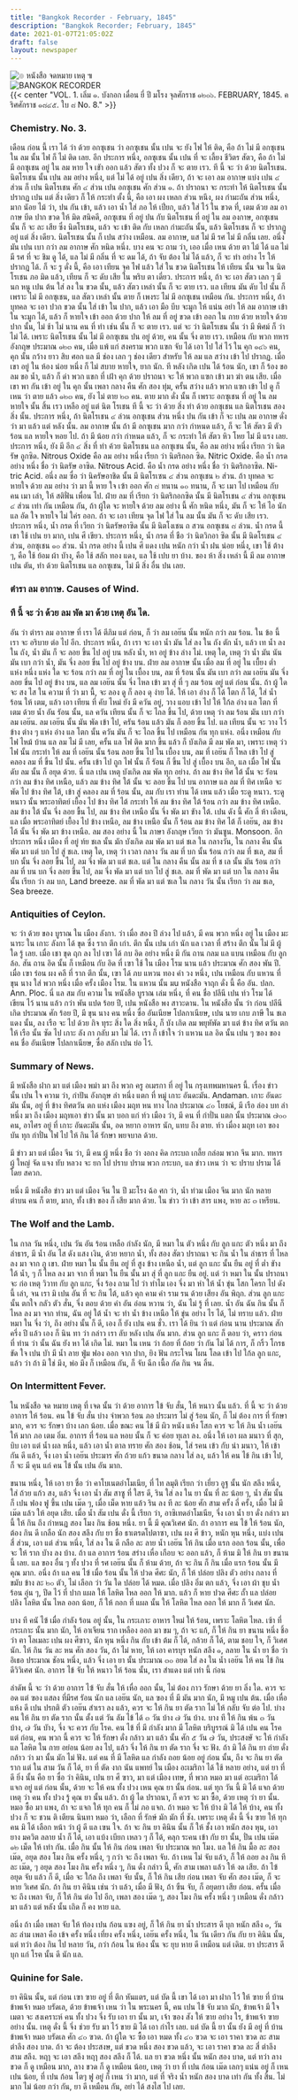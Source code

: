 ```yaml
---
title: "Bangkok Recorder - February, 1845"
description: "Bangkok Recorder; February, 1845"
date: 2021-01-07T21:05:02Z
draft: false
layout: newspaper
---
```

![๏ หนังสือ จดหมาย เหตุ ๚](/publications/bangkok_recorder_1844_1845/logo_nangsujodmaayhet.png)
<br>
![BANGKOK RECORDER](/publications/bangkok_recorder_1844_1845/logo_bangkokrecorder.png)
<br>
{{< center "VOL. 1. เลิ่ม ๑.    บังกอก เดื่อน ยี่ ปี มโรง จุลศักราช ๑๒๐๖.    FEBRUARY, 1845. คริศศักราช ๑๘๔๕. ใบ ๘ No. 8." >}}
### Chemistry. No. 3.
เดือน ก่อน นี้ เรา ได้ ว่า ด้วย อกซุเชน ว่า อกซุเชน นั้น เปน จะ ยัง ไฟ ให้ ติด, คือ ถ้า ไม่ มี อกซุเชน ใน ลม นั้น ไฟ ก็ ไม่ ติด เลย. อีก ประการ หนึ่ง, อกซุเชน นั้น เปน ที่ จะ เลี้ยง ชีวิตร สัตว, คือ ถ้า ใม่ มี อกซุเชน อยู่ ใน ลม หาย ใจ เขัา ออก แล้ว สัตว ทั้ง ปวง ก็ จะ ตาย เรว. ที นี้ จะ ว่า ด้วย นิตโรเชน. นิตโรเชน นั้น เปน ลม อย่าง หนึ่ง, แต่ ไม่ ได้ อยู่ เปน สิ่ง เดียว, ถ้า จะ เอา ลม อากาษ แบ่ง เปน ๔ ส่วน ก็ เปน นิตโรเชน ศัก ๔ ส่วน เปน อกซุเชน ศัก ส่วน ๑. ถ้า ปราถนา จะ กระทํา ให้ นิตโรเชน นั้น ปรากฏ เปน แต่ สิ่ง เดิยว ก็ ให้ กระทํา ตั้ง นี้, คือ เอา ผง เหลก ส่วน หนึง, ผง กํามะถัน ส่วน หนึ่ง, มาก นัอย ไม้ ว่า, ปน กัน เข้า, แล้ว เอา น้ำ ใส่ ภอ ให้ เปิ่ยก, แล้ว ใส่ ไว้ ใน ขวด ที่, เตม ด้วย ลม อากาษ บีด ปาก ขวด ให้ มิด สนิคดี, อกซุเชน ทิ่ อยู่ ปน กับ นิตโรเชน ที่ อยู่ ใน ลม องกาษ, อกซุเชน นั้น ก็ จะ ละ เสีย ซึ่ง นิตโรเชน, แล้ว จะ เข้า ติด กับ เหลก กํามะถัน นั้น, แล้ว นิตโรเชน ก็ จะ ปรากฏู อยู่ แต่ สิ่ง เดียว. นิตโรเชน นั้น ก็ เปน สว่าง เหมือน. ลม อากาษ, แส ไม่ มี รศ ไม่ มี กลิ่น เลย. อนึ่ง มัน เปน เบา กว่า ลม อากาษ ศัก หนิด หนึ่ง. บาง คน จะ ถาม ว่า, เออ เมื่อ เหน ด้วย ตา ไม้ ได้ แล ไม่ มี รศ ที่ จะ ชิม ดู ได้, แล ไม่ มี กลิ่น ที่ จะ ดม ได้, ถ้า จับ ต้อง ไม่ ได้ แล้ว, ก็ จะ ทํา อย่าง ไร ให้ ปรากฎ ได้. ก็ จะ รู ดั่ง นี้, คือ เอา เทียน จุค ไฟ แล้ว ใส่ ใน ขวด นิตโรเชน ให้ เทียน นั้น จม ใน นิตโรเชน ภอ มิด แล้ว, เทียน ก็ จะ ดับ เสีย ใน พริบ ตา เดี่ยว. ประการ หนึ่ง, ถ้า จะ เอา สัตว เลก ๆ มี นก หนู เปน ต้น ใส่ ลง ใน ขวด นั้น, แล้ว สัตว เหล่า นั้น ก็ จะ ตาย เรว. แล เทียน มัน ดับ ไป นั้น ก็ เพราะ ไม่ มี อกซุเชน, แล สัตว เหล่า นั้น ตาย ก็ เพงระ ไม่ มี อกซุเชน เหมือน กัน. ประการ หนึ่ง, ถ้า บุทคล จะ เอา ปวก ขวด นั้น ใส่ เข้า ใน ปาก, แล้ว เอา มือ บีบ จะมูก ให้ แน่น อย่า ให้ ลม อากาษ เข้า ใน จะมูก ได้, แล้ว ก็ หายใจ เข้า ออก ด้วย ปาก ให้ ลม ที่ อยู่ ขวด เข้า ออก ใน กาย ด้วย หายใจ ด้วย ปาก นั้น, ไม่ ช้า ไม่ นาน คน ที่ ทํา เช่น นั้น ก็ จะ ตาย เรว. แต่ จะ ว่า นิตโรเชน นั้น ว่า มี พิศม์ ก็ ว่า ไม่ ได้. เพราะ นิตโรเชน นั้น ไม่ มี อกซุเชน ปน อยู่ ด้วย, คน นั้น จึ่ง ตาย เรว. เหมือน กับ พวก ทหาร อังกฤษ ประมาณ ๑๒๓ คน, เมื่อ แพ้ แก่ สงคราม พวก แฃก จับ ได้ เอา ไป ใส่ ไว้ ใน คุก ๑๔๖ คน, คุก นั้น กว้าง ยาว สิบ ศอก แล มี ช่อง เลก ๆ ช่อง เดียว สําหรับ ให้ ลม แล สว่าง เข้า ไป ปรากฏ. เมื่อ เขา อยู่ ใน ห้อง น่อย หนึ่ง ก็ ไม่ สบาย หายใจ, ยาก นัก. ที หลัง เกิด เปน ได้ ร้อน นัก, เขา ก็ ร้อง ขอ ลม ขอ นํ้า, แล้ว ก็ ด่า พวก แขก ที่ เฝ้า คุก ด้วย ปราถนา จะ ให้ พวก แฃก เข้า มา ฆ่า ตน เสีย. เมื่อ เขา พา กัน เข้า อยู่ ใน คุก นั้น เพลา กลาง คืน ศัก สอง ทุ่ม, ครั้น สว่าง แล้ว พวก แฃก เข้า ไป ดู ก็ เหน ว่า ตาย แล้ว ๑๒๓ คน, ยัง ไม่ ตาย ๒๓ คน. ตาย มาก ดั่ง นั้น ก็ เพราะ อกซุเชน ที่ อยู่ ใน ลม หายใจ นั้น สิ้น เรว เหลือ อยู่ แต่ นิต โรเชน ที นี้ จะ ว่า ด้วย สิ่ง ทำ ด้วย อกซุเชน แล นิตโรเชน สอง สิ่ง นั้น. ประการ หนึ่ง, ถ้า นิตโรเชน ๔ ล่วน อกซุเชน ส่วน หนึ่ง ปน กัน เข้า ก็ จะ เปน ลม อากาษ ดั่ง ว่า มา แล้ว แต่ หลัง นั้น. ลม อากาษ นั้น ถ้า มี อกซุเชน มาก กว่า กําหนด แล้ว, ก็ จะ ให้ สัตว มี ตัว ร้อน แล หายใจ หอย ไป. ถ้า มี น้อย กว่า กําหนด แล้ว, ก็ จะ กระทำ ให้ สัตว หิว โหย ไม่ มี แรง เลย. ประการ หนึ่ง, ยัง มี อีก ๔ สิ่ง ที่ ทํา ค้วย นิตโรเชน แล อกซุเชน นั้น, คือ ลม อย่าง หนึ่ง เรียก ว่า นิตรัษ อูกซิด. Nitrous Oxide คือ ลม อย่าง หนึ่ง เรืยก ว่า นิตริกอก ซิด. Nitric Oxide. คือ น้ำ กรด อย่าง หนึ่ง ชื่อ ว่า นิตรัษ อาซิด. Nitrous Acid. คือ น้ำ กรด อย่าง หนึ่ง ชื่อ ว่า นิตริกอาซิด. Ni- tric Acid. อนึ่ง ลม ซื่อ ว่า นิครัษอาชิด นั้น มี นิตโรเซน ๔ ส่วน อกซุเชน ๒ ส่วน. ถ้า บุทคล จะ หายใจ ด้วย ลม อย่าง ว่า มา นี้ หาย ใจ เฃ้า ออก ศัก ๘ ทนาน ๑๐ ทนาน, ก็ จะ เมา ไป เหมือน กับ คน เมา เล่า, ให้ สติฟั่น เพื่อน ไป. ฝ่าย ลม ที่ เรียก ว่า นิตริกอกซิด นั้น มี นิตโรเชน ๔ ส่วน อกซุเชน ๔ ส่วน เท่า กัน เหมือน กัน, ถ้า ผู้ใด จะ หายใจ ด้วย ลม อย่าง นี้ ศัก หนิด หนึ่ง, มัน ก็ จะ ให้ ไอ นัก แล อัด ใจ หายใจ ไม่ ใค่ร ออก. ถ้า จะ เอา เทียน จุด ไฟ ใส่ ใน ลม นั้น มัน ก็ จะ ดับ เสีย เรว. ประการ หนึ่ง, น้ำ กรด ที่ เวียก ว่า นิตรัษอาซิด นั้น มี นิตโงเชน ถ สวน อกซุเชน ๘ ล่วน. น้ำ กรด นี้ เขา ใช้ เปน ยา มาก, เปน ศี เขียว. ประการ หนึ่ง, น้ำ กรด ที่ ชือ ว่า นิตวิกอา ซิด นั้น มี นิดโรเชน ๔ ส่วน, อกซุเชน ๑๐ ส่วน. น้ำ กรด อย่าง นี้ เปน ศี แดง เปน หนัก กว่า น้ำ ฝน น่อย หนึ่ง, เขา ใช้ ต้าง ๆ, คือ ใช้ ย้อม ผ้า บัาง, คือ ใช้ สลัก ทอง แดง, แล ใช้ เปบ ยา บ้าง. ของ ห้า สิ่ง เหล่า นี้ มี ลม อากาษ เปน ตัน, ทํา ด้วย นิตโรเชน แล อกซุเชน, ไม่ มี สิ่ง อื่น ปน เลย. 

### ตํารา ลม อากาษ.    Causes of Wind.
### ที นี้ จะ ว่า ด้วย ลม พัด มา ด้วย เหตุ อัน ได.
อัน ว่า ตํารา ลม อากาษ ที่ เรา ได้ ตีภิม แต่ ก่อน, ก็ ว่า ลม เอย๊น นั้น หนัก กว่า ลม ร้อน. ใน ข้อ นี้ เรา จะ อริบาย ต่อ ไป อีก. ประการ หนึ่ง, ถ้า เรา จะ เอา น้ำ มัน ใส่ ลง ใน ถัง ตัก น้ำ, แล้ว เท น้ำ ลง ใน ถัง, น้ำ มัน ก็ จะ ลอย ขึ้น ไป อยู่ บน หลัง น้ำ, หา อยู่ ข้าง ล่าง ไม่. เหตุ ใด, เหตุ ว่า น้ำ มัน นัน มัน เบา กว่า น้ำ, มัน จึ่ง ลอย ขื่น ไป อยู่ ข้าง บน.    ฝ่าย ลม อากาษ นั้น เมื่อ ลม ที่ อยู่ ใน เบื้ยง ต่ำ แห่ง หนึ่ง แห่ง ใด จะ ร้อน กว่า ลม ที่ อยู่ ใน เบื้อง บน, ลม ที่ ร้อน นั้น มัน เบา กว่า ลม เอย๊น มัน จึ่ง ลอย ขึ่น ไป อยู่ ข้าง บน, แล ลม เอย๊น นั้น จึ่ง ไหล เข้า มา สุ่ ที่ ๆ ลม ร้อน อยู่ แต่ ก่อน นั้น. ถ้า ผู้ ใด จะ สง ไส ใน ความ ที่ ว่า มา นื้, จะ ลอง ดู ก็ ลอง ดุ ง่าย ได้. ให้ เอา อ่าง ก็ ได้ โตก ก็ ได้, ใส่ น้ำ ร้อน ให้ เตม, แล้ว เอา เทียน ที่ คับ ไหม่ ยัง มี ควัน อยู่, วาง แอบ เข้า ไป ให้ ใก้ล อ่าง แล โตก ที่ เตม ด้วย น้ำ อัน รัอน นั้น, แล ควัน เทียน นั้น ก็ จะ ไถล ขึ้น ไป, ด้วย เหตุ ว่า ลม ร้อน มัน เบา กว่า ลม เอย๊น. ลม เอย๊น นั้น มัน พัด เข้า ไป, ครัน ร้อน แล้ว มัน ก็ ลอย ขึ้น ไป. แล เทียน นั้น จะ วาง ไว้ ข้าง ต่าง ๆ แห่ง อ่าง แล โตก นั้น ควัน มัน ก็ จะ ไถล ขึ้น ไป เหมือน กัน ทุก แห่ง. อนึ่ง เหมือน กับ ไฟ ไหม้ บ้าน แล ลม ไม่ มี เลย, ครั้น แล ไฟ ติด มาก ขึ้น แล้ว ก็ บังเกิด มี ลม พัด มา, เพราะ เหตุ ว่ว ไฟ นั้น กระทํา ให้ ลม ที่ เอย๊น นั้น ร้อน ลอย ขึ้น ไป ใน เบื้อง บน, ลม ที่ เอย๊น ก็ ไหล เข้า ไป สู่ คลอง ลม ที่ ขึ้น ไป นั้น. ครั้น เข้า ไป ถูก ไฟ นั้น ก็ รัอน ก็ ขึ้น ไป สู่ เบื้อง บน อีก, แล เมื่อ ไฟ นั้น ดับ ลม นั้น ก็ อยุด ด้วย. นี่ แล เปน เหตุ บังเกิด ลม พัด ทุก อย่าง. ถ้า ลม ข้าง ทิศ ใต้ นั้น จะ รัอน กว่า ลม ข้าง ทิศ เหนือ, แล้ว ลม ข้าง ทิศ ใต้ นั้น จะ ลอย ขึ้น ไป บน อากาษ แล ลม ที่ ทิศ เหนือ จะ พัด ไป ข้าง ทิศ ใต้, เข้า สู่ คลอง ลม ที่ ร้อน นั้น, ลม กับ เรา ท่าน ได้ เหน แล้ว เมื่อ ระดู หนาว. ระดู หนาว นั้น พระอาทิตย์ เยื้อง ไป ข้าง ทิศ ไต้ กระทำ ให้ ลม ข้าง ทิศ ใต้ ร้อน กว่า ลม ข้าง ทิศ เหนือ. ลม ข้าง ใต้ นั้น จึ่ง ลอย ขื้น ไป, ลม ข้าง ทิศ เหนือ นั้น จึ่ง พัด มา ขัาง ใต้. เปน ดัง นี้ ศัก ลี่ ห้า เดือน, แล เมื่อ พระอาทิตย์ เยื้อง ไป ข้าง เหนือ, ลม ข้าง เหนือ นั้น ก็ ร้อน ลม ข้าง ทิศ ไต้ ก็ เอย๊น, ลม ข้าง ไต้ นั้น จึ่ง พัด มา ข้าง เหนือ. ลม สอง อย่าง นี้ ใน ภาษา อังกฤษ เวียก ว่า มันซูน. Monsoon. อีก ประการ หนึ่ง เมือง ที่ อยู่ ท์ย ชเล นั้น มัก บังเกิด ลม พัด มา แต่ ชเล ใน กลางวัน, ใน กลาง คืน นั้น พัด มา แต่ บก ไป สู่ ชเล. เหตุ ใด, เหตุ ว่า เวลา กลาง วัน ลม ที่ บก นั้น ร้อน กว่า ลม ที่ ชเล, สม ที่ บก นั้น จึ่ง ลอย ขื้น ไป, ลม จึ่ง พัด มา แต่ ชเล.    แต่ ใน กลาง คืน นั้น ลม ที่ ช เล นั้น มัน ร้อน กว่า ลม ที่ บน บก จึ่ง ลอย ขึ้น ไป, ลม จึ่ง พัด มา แต่ บก ไป สู่ ชเล.    ลม ที่ พัด มา แต่ บก ใน กลาง คืน นั้น เรียก ว่า ลม บก, Land breeze. ลม ที่ พัด มา แต่ ซเล ใน กลาง วัน นั้น เรียก ว่า ลม ชเล, Sea breeze. 

### Antiquities of Ceylon.
จะ ว่า ด้วย ของ บูราณ ใน เมือง ลังกา. ว่า เมื่อ สอง ปี ล่วง ไป แล้ว, มี คน พวก หนึ่ง อยู่ ใน เมือง มะนาระ ใน เกาะ ลังกา ได้ ขุด ซึ่ง ราก ตึก เก่า.    ตึก นั้น เปน เก่า นัก แล เวลา ที่ สร้าง ตึก นั้น ไม่ มี ผู้ ใด รู้ เลย.     เมื่อ เชา ขุด ฤก ลง ไป เฃา ได้ กบ อิด อย่าง หนึ่ง มี กัน ถาน กลม แล แบน เหมือน กับ ลูก ล้อ. สัน ถาน อิด นั้น ก็ เหมือน กับ อิด ที่ เฃา ใช้ ใน เมือง โรม นาน แล้ว ประมาณ ศัก สอง พัน ปี. เมื่อ เฃา ร่อน ผง คลี ที่ ราก ตึก นั้น, เฃา ได้ ภบ แหวน ทอง คำ วง หนึ่ง, เปน เหมือน กับ แหวน ที่ ขุน นาง ใส่ พวก หนึ่ง เมื่อ ครั้ง เมือง โรม. ใน แหวน นั้น มu หนังสือ จาฤก ดั่ง นี้ คือ อัน. ปลก. Ann. Ploc. นี่ แล สม กับ ความ ใน หนังสือ บูราณ เล่ม หนึ่ง,    ที่ คน ชื่อ ปลีนี เปน ท์ว โรม ได้ เขียน ไว้ นาน แล้ว กว่า พัน แปด ร้อย ปี, เปน หนังสือ พง สาวะดาน. ใน หนังสือ นั้น ว่า ก่อน ปลีนี เกิด ประมาณ ศัก ร้อย ปี, มี ขุน นาง คน หนึ่ง ซื่อ อันเนียษ โปลกาเนียษ, เปน นาย เกบ ภาษี ใน ชเล แดง นั้น, ลง เรือ จะ ไป ด้วย กิจ ทุระ สิ่ง ใด สิ่ง หนึ่ง, ก็ บัง เกิด ลม พยุหัพัด มา แต่ ข้าง ทิศ ตวัน ตก ให้ เรือ นั้น ซัด ไป เกาะ ลัง กา กลับ มา ไม่ ได้. เรา ก็ เข้าใจ ว่า แหวน แล อิด นั้น เปน ๆ ฃอง ของ คน ชื่อ อันเนียษ โปลกาเนียษ, ซื่อ สลัก เปน ย่อ ไว้. 

### Summary of News.
มี หนังสือ ฝาก มา แต่ เมือง พม่า มา ถึง พวก ครู อเมรกา ที่ อยู่ ใน กรุงเทพมหานคร นี้. เรื่อง ข่าว นั้น เปน ใจ ความ ว่า, กำปัน อังกฤษ ลำ หนึ่ง แตก ที่ หมู่ เกาะ อันดะมัน. Andaman. เกาะ อันดะมัน นั้น, อยู่ ที่ ข้าง ทิศตวัน ตก แห่ง เมือง มฤท หน ทาง ไกล ประมาณ ๔๐ โยชณ์, มี เรือ ล่อง บท ลำ หนึ่ง มา ถึง เมือง มฤทเอา ข่าว นั้น มา บอก แก่ ท์ว เมือง ว่า, มี คน ที่ กำปั่น แตก นั้น ประมาณ ๗๐๐ คน, อาไศร อยู่ ที่ เกาะ อันดะมัน นั้น, อด หยาก อาหาร นัก, แทบ ถึง ตาย. ท์ว เมื่อง มฤท เอา ของ บัน ทุก กำปั่น ไฟ ไป ให้ กิน ได้ รักษา พยจบาล ด้วย. 

มี ข่าว มา แต่ เมื่อง จีน ว่า, มี คน ผู้ หนึ่ง ชือ ว่า งอกง คิด กระบถ เกลี้ย กล่อม พวก จีน มาก. ทหาร ผู้ ใหญ่ จัด แจง ทับ หลวง จะ ยก ไป ปราบ ปราม พวก กระบก, แล ข่าว เหน ว่า จะ ปราบ ปราม ได้ โดย สควก. 

หนึ่ง มี หนังสือ ข่าว มา แต่ เมือง จีน ใน ปี มะโรง ฉ้อ ศก ว่า, น้ำ ท่วม เมือง จีน มาก นัก หลาย ตำบน คน ก็ ตาย, มาก, ทั้ง เข้า ของ ก็ เสีย มาก ด้วย. ใน ข่าว ว่า เข้า สาร แพง, หาย ละ ๓ เหรียน. 

### The Wolf and the Lamb.
ใน กาล วัน หนึ่ง, เปน วัน อัน ร้อน เหลือ กำลัง นัก, มี หมา ใน ตัว หนึ่ง กับ ลูก แกะ ตัว หนึ่ง มา ถึง ลำธาร, มี น้ำ อัน ไส ดัง แสง เงิน, ด้วย หยาก น้ำ, ทั้ง สอง สัตว ปราถนา จะ กิน น้ำ ใน ลำธาร ที่ ไหล ลง มา จาก ภู เขา.    ฝ่าย หมา ใน นั้น ยืน อยู่ ที่ สูง ข้าง เหนือ น้ำ, แต่ ลูก แกะ นั้น ยืน อยู่ ที่ ต่ำ ขัาง ใต้ น้ำ, ๆ ก็ ไหล ลง มา จาก ที่ หมา ใน ยืน นั้น มา สุ่ ที่ ลูก แกะ ยืน อยู่. แต่ ว่า หมา ใน นั้น ปราถนา จะ ก่อ เหตุ วิวาท กับ ลูก แกะ, จึ่ง ร้อง ถาม ไป ว่า ทำไม เอง จึ่ง มา หำ ให้ น้ำ ขุ่น โสก โครก ไป ดัง นี้ เล่า, จน เรา มิ เปน อัน ที่ จะ กิน ไต้,    แล้ว คุก คาม คำ ราม รน ด้วย เสียง อัน พิฤก. ส่วน ลูก แกะ นั้น ตกใจ กลัว ตัว สั่น, จึ่ง ตอบ ด้วย คำ อัน อ่อน หวาน ว่า, ฉัน ไม่ รู้ ที่ เลย. น้ำ อัน ฉัน กิน นั้น ก็ ไหล ลง มา จาก ท่าน, ฉัน อยู่ ใต้ น้ำ จะ ทํา น้ำ ข้าง เหนือ ให้ ขุ่น อย่าง ไร ได้, ไม่ ทราบ แล้ว. ฝ่าย หมา ใน จึ่ง ว่า, ถึง อย่าง นั้น ก็ ดี, เอง ก็ ยัง เปน คน ชั่ว. เรา ได้ ยิน ว่า แต่ ก่อน นาน ประมาณ สัก ครึ่ง ปี แล้ว เอง ก็ นิน ทา ว่า กล่าว เรา ลับ หลัง เปน อัน มาก. ส่วน ลูก แกะ ก็ ตอบ ว่า, คราว ก่อน ที่ ท่าน ว่า นั้น ฉัน ยัง หา ได้ เกิด ไม่. หมา ใน เหน ว่า ถ้อย ทิ่ ถ้อย ว่า กัน ไม่ ได้ การ, ก็ กริ้ว โกรธ ขัด ใจ เปน บัา มี น้ำ ลาย ฟู่ม ฟอง ออก จาก ปาก, ยิง ฟัน กระโจน โผน โลด เข้า ไป ใก้ล ลูก แกะ, แล้ว ว่า ถ้า มิ ใช่ มึง, พ่อ มึง ก็ เหมือน กัน, ก็ จับ ฉีก เนื้อ กัด กิน จน ลิ้น. 

### On Intermittent Fever.
ใน หนังสือ จด หมาย เหตุ ที่ เจด นั้น ว่า ด้วย อาการ ใข้ จับ สั่น, ให้ หนาว นั้น แล้ว. ที่ นี้ จะ ว่า ด้วย อาการ ให้ ร้อน. คน ใข้ จับ สั่น บ่าง จำพวก ร้อน ภอ ประมาร ไม่ สู่ ร้อน นัก, ก็ ไม่ ต้อง การ ที่ รักษา มาก, ควร จะ รักษา บ้าง เลก น้อย. เมื่อ ขณะ คน ไข้ มี ผิว หนัง แห้ง โสก ควร จะ ให้ ภิน น้ำ เอย๊น ให้ มาก ภอ เตม อิ่ม. อาการ ที่ ร้อน แล หอบ นั้น ก็ จะ ค่อย ทุเลา ลง. อนึ่ง ให้ เอา ผล มนาว ที่ สุก, บิบ เอา แต่ น้ำ ผล หนึ่ง, แล้ว เอา น้ำ ตาล ทราย ศัก สอง ช้อน, ใส่ รคน เข้ว กับ นำ มนาว, ให้ เข้า กัน ดี แล้ว, จึ่ง เอา น้ำ เอย๊น ประมาร ศัก ถ้วย แก้ว ขนาด กลาง ใส่ ลง, แล้ว ให้ คน ไข้ กิน เข้า ไป, ก็ จะ มี คุน แก่ คน ไข้ นั้น เปน อัน มาก. 

ขนาน หนึ่ง, ให้ เอา ยา ชื่อ ว่า คาโบเนตอำโมเนีย, ที่ ไท ลมุติ เรียก ว่า เยี่ยว อูฐ นั้น นัก สลึง หนึ่ง, ใส่ ถ้วย แก้ว สง, แล้ว จึ่ง เอา น้ำ สัม สาซู ที่ ใสร ดี, ริน ใส่ ลง ใน ยา นั้น ที่ ละ น้อย ๆ, น้ำ สัม นั้น ก็ เปน ฟอง ฟู ฃึ้น เปน เม๊ด ๆ, เมื่อ เม็ด หาย แล้ว ริน ลง ที ละ น้อย ศัก สาม ครั้ง ลี่ ครั้ง, เมื่อ ไม่ มี เม๊ด แล้ว ให้ อยุด เสีย. เมื่อ น้ำ สัม เปน ดั่ง นี้ เรียก ว่า, อาซิเทดอำโมเนีย, จึ่ง เอา น้ำ ยา ดั่ง กล่าว มา นี้ ให้ กิน ถึง กำหนฏ สอง โมง กิน ช้อน หนึ่ง. ยา นี้ มี คุณวิเศศ นัก. ถ้า อาการ คน ไข้ ให้ ร้อน นัก, ต้อง กิน ดี เกลือ นัก สอง สลึง กับ ยา ชื่อ ธาเตรดโปตาซา, เปน ผง ศี ข้าว, หนัก หุน หนึ่ง, แบ่ง เปน สี่ ส่วน, เอา แต่ ส่วน หนึ่ง, ใส่ ลง ใน ดี กลือ ละ ลาย น้ำ เอย๊น ให้ กิน เมื่อ แรก ออก ร้อน นั้น, เพื่อ จะ ให้ ราก บัาง ลง บ้าง. ถ้า แล อาการ ร้อน สร่าง เหื่อ เกือบ จะ ออก แล้ว, ก็ ห้าม มิ ให้ กิน ยา ขนาน นี้ เลย. แล ของ อื่น ๆ ทั้ง ปวง ที่ รศ เอย๊น นั้น ก็ ห้าม ด้วย, ถ้า จะ กิน ก็ กิน เมื่อ แรก ร้อน นั้น มี คุณ มาก. อนึ่ง ถ้า แล คน ไฃ้ เมื่อ ร้อน นั้น ให้ ปวด ศีศะ นัก, ก็ ให้ ปล่อย ปลิง ตัว อย่าง กลาง ที่ ขมับ ข้าง ละ ๒๐ ตัว, ไม่ เลือก ว่า วัน ใด ปล่อย ได้ หมด. เมื่อ ปลิง อิ่ม ตก แล้ว, จึ่ง เอา ผ้า ชุบ น้ำ ร้อน อุ่น ๆ, ปีด ไว้ ที่ ปาก แผล ให้ โลหิต ไหล ออก ให้ มาก. แล้ว ก็ หาย ปวด ศีศะ ถั้า แล ปล่อย ปลิง โลหิต นั้น ไหล ออก น้อย, ก็ ให้ กอก ที่ แผล นั้น ให้ โลหิต ไหล ออก ให้ มาก ก็ วิเศศ นัก. 

บาง ที คนั ไฃ้ เมื่อ กำลัง ร้อน อยู่ นั้น, ใน กระเภาะ อาหาร ใหม่ ให้ ร้อน, เพราะ โลหิต ไหล. เซ้า ที่ กระเกาะ นั้น มาก นัก, ให้ อาเจียน ราก เหลือง ออก มา ขม ๆ, ถ้า จะ แก้, ก็ ให้ กิน ยา ขนาน หนึ่ง ชิ้อ ว่า ฅา โลเมละ เปน ผง ศีฃาว, นัก หุน หนึ่ง กิน กับ เข้า ต้ม ก็ ได้, กล้วย ก็ ได้, ตาม ชอบ ใจ, ก็ วิเศศ นัก. ให้ กิน วัน ละ หน ศัก สอง วัน, ถ้า ไม่ หาย, ให้ เอา คารบุร หนัก สลึง ๑, ลลาย ใน น้ำ ยา ชื่อ ว่า อิเธอ ประมาณ ชัอน หนึ่ง, แล้ว จึ่ง เอา ยา นั้น ประมาณ ๓๐ อยด ใส่ ลง ใน น้ำ เอย๊น ให้ คน ไข้ กิน ดีวิวิเศศ นัก. อาการ ไข้ จับ ให้ หนาว ให้ ร้อน นั้น, เรา สำแดง แต่ เท่า นี้ ก่อน 

ลำดัพ นี้ จะ ว่า ด้วย อาการ ไฃ้ จับ สั่น ให้ เหื่อ ออก นั้น, ไม่ ต้อง กาว รักษา ด้วย ยา ลิ่ง ใด. ควร จะ อด แต่ ฃอง แสลง ที่มีรศ รัอน นัก แล เอย๊น นัก, แล ฃอง ที่ มี มัน มาก นัก, มี หมู เปน ต้น. เมื่อ เหื่อ แห้ง ดี เปน ปรกติ ตัว เอย๊น สำเรา ลง แล้ว, ควร จะ ให้ กิน ยา ตัด ราก ไม่ ให้ กลับ จับ ต่อ ไป. บ่าง คน ให้ กิน ยา ตัด ราก นั้น ตั้ง แต่ วัน ลัม ไข้ ได้ ๓ วัน บ้าง ๗ วัน บ้าง. บาง ที ให้ กิน พ้น ๓ วัน บ้าง, ๗ วัน บัาง, จึ่ง จะ ควร กับ โรค. คน ไข้ ที่ มี กำลัง มาก มี โลหิต บริบูรรณ์ มิ ได้ เปน คน โรค แต่ ก่อน, คน พวก นี้ ควร จะ ให้ รักษา ดั่ง กล้าว มา แล้ว นั้น ศัก ๕ วัน ๗ วัน, ประสงษั จะ ให้ กำลัง แล โลหิต ใน กาย อย่อน น้อย ลง ไป, แล้ว จึ่ง ให้ กิน ยา ตัด ราก จึ่ง จะ ฟัง. ถ้า มิ ได้ กิน ยา ถ่าย ดั่ง กล้าว ว่า มา นั้น มัก ไม่ ฟัง. แต่ คน ที่ มี โลหิต แล กำลัง ถอย น้อย อยู่ ก่อน นั้น, ถึง จะ กิน ยา ตัด ราก แต่ ใน สาม วัน ก็ ได้,    ยา ที่ ตัด งาก นัน แพทย์ ใน เมือง อะเมริกา ได้ ใช้ หลาย อย่าง, แต่ ยา ที่ ดี ยิ่ง นั้น คือ ยา ซื่อ ว่า คินิน, เปน ยา ศี ฃาว, มา แต่ เมือง เทษ, ที่ พวก หมอ มา แต่ อะเมริกา ได้ แจก อยู่ แต่ ก่อน นั้น, ด้วย จะ ให้ คน ทั้ง ปวง เหน คุณ ยา นั้น ก่อน. แต่ ทุก วัน นี้ มิ ได้ แจก ด้วย เหตุ ว่า คน ทั้ง ปวง รู้ คุณ ยา นั้น แล้ว. ถ้า ผู้ ได ปราถนา, ก็ ควร จะ มา ซื้อ, ด้วย เหตุ ว่า ยา นั้น. หมอ ซื้อ มา แพง, ถ้า จะ แจก ให้ ทุก คน ก็ ไม่ ภอ แจก. ถ้า หมอ จะ ให้ บ้าง มิ ได้ ให้ บ้าง, คน ทั้ง ปวง ก็ จะ ชวน ติ เตียน นินทา หมอ ว่า, เลือก ที่ รักษ์ มัก มัก ที่ ชัง.     เพราะ เหตุ ดั่ง นี้ จึ่ง ฃาย ให้ ทุก คน มิ ได้ เลือก หน้า ว่า ผู้ ดี แล เฃน ใจ. ถ้า จะ กิน ยา คินิน นั้น ก็ ให้ ชั้ง เอา หนัก สอง หุน, เอา ยาง มควิต ลลาย น้ำ ก็ ได้, เอา แบ้ง เบียก เหลว ๆ ก็ ได้, คลุก ระคน เข้า กับ ยา นั้น, ปั่น เปน เม๊ด ๑๒ เม็ด ให้ เท่า กัน. เมื่อ กิน นั้น ให้ กิน ก่อน เพลา จับ ประมาณ หก โมง. แล ให้ กิน มื้อ ละ สอง เม๊ด, อยุด สอง โมง กิน ครั้ง หนึ่ง, ๆ กว่า จะ ถึง เพลา จับ. ถ้า เหน ไม่ จับ แล้ว, ก็ ให้ ถอย ลง กิน ที ละ เม๊ด, ๆ อยุด สอง โมง กิน ครั้ง หนึ่ง ๆ, กิน ดั่ง กล่าว นี้, ศัก สาม เพลา แล้ว ให้ งด เสีย. ถ้า ไฃ้ อยุด จับ แล้ว ก็ ดี, เมื่อ จะ ใก้ล ถึง เพลา จับ นั้น, ก็ ให้ กิน เสีย ก่อน เพลา จับ ศัก สอง เม๊ด, ก็ จะ หาย วิเศศ นัก. ถ้า กิน ยา คินิน เช่น ว่า แล้ว, เมื่อ มี ฟัง, ถ้า ฃืน จับ, ก็ อยุดยา เสีย ก่อน. ครั้น เมื่อ จะ ถึง เพลา จับ, ก็ ให้ กิน ต่อ ไป อีก, เพลา สอง เม๊ด ๆ, สอง โมง กิน ครั้ง หนึ่ง ๆ เหมือน ดั่ง กล้าว มา แล้ว แต่ หลัง นั้น เถิด ก็ คง หาย แล. 

อนิ่ง ถ้า เมื่อ เพลา จับ ให้ ท้อง เปน ก้อน แฃง อยู่, ก็ ให้ กิน ยา น้ำ ประสาร ดี บุก หนัก สลึง ๑, วัน ละ ล่าม เพลา คือ เข้จ ครั้ง หนึ่ง เที่ยง ครั้ง หนึ่ง, เอย๊น ครั้ง หนึ่ง, ใน วัน เดียว กัน กับ ยา คินิน นั้น, แต่ ทว่า ต้อง กิน ไป หลาย วัน, กว่า ก้อน ใน ห้อง นั้น จะ ยุบ หาย ดี เหมือน แต่ เดิม. ยา ประสาร ดี บุก แก่ โรฅ นั้น ดี นัก แล. 

### Quinine for Sale.
ยา คินิน นั้น, แต่ ก่อน เฃา ฃาย อยู่ ที่ ตึก หันแตร, แต่ บัด นี้ เขา​ ได้ เอา มา ฝาก ไว้ ให้ ฃาย ที่ บ้าน ข้าพเจ้า หมอ บรัดเล, ด้วย ข้าพเจ้า​ เหน ว่า ใน พระนคร นี้, คน เปน ไข้ จับ มาก นัก, ข้าพเจ้า มี ใจ เมตา​ จะ สงเคราะห์ คน ทั้ง ปวง จึ่ง รับ เอา ยา นั้น มา, เจ้า ฃอง สัง ให้ ฃาย​ อย่าง ใร, ข้าพเจ้า ฃาย อย่าง นั้น. เหตุ ดั่ง นี้ จึ่ง ช่วย รับ มา ไว้ ขาย​ มิ ได้ เอา กำไร เลย. แต่ บัด นี้ ยา นั้น ยัง มี อยู่ ที่ บ้าน ข้าพเจ้า หมอ​ บรัดเล ศัก ๔๐ ฃวด. ถ้า ผู้ใด จะ ซื้อ เอา หมด ทั้ง ๔๐ ฃวด จะ เอา​ ราคา ฃวด ละ สาม ตำลึง สอง บาด. ถ้า จะ ต้อง ประสงษ, แต่ ขวด หนึ่ง สอง ขวด แล้ว, จะ เอา ราคา ขวด ละ สี่ ตำลึง สาม สลึง. หฤๅ​ จะ เอา สลึง หฤๅ สอง สลึง ก็ ได้. แล ยา ขวด หนึ่ง นั้น หนัก ​สอง บาด, แต่ ทว่า ลาง ขวด ก็ ดู เหมือน มาก, ลาง ขวด ก็ ดู เหมือน น้อย, เหตุ​ ว่า ยา ที่ เปน ก้อน เม๊ด เลกๆ แน่น อยู่ ก็ เหน เปน น้อย, ที่ เปน ก้อน​ โตๆ ฟู อยู่ ก็ เหน ว่า มาก, แต่ ที่ จริง น้ำ หนัก สอง บาด เท่า กัน ทั้ง​ สิ้น. ไม่ มาก ไม่ น้อย กว่า กัน, ยา ดี เหมือน กัน, อย่า ได้ สงไส ไป เลย. 
